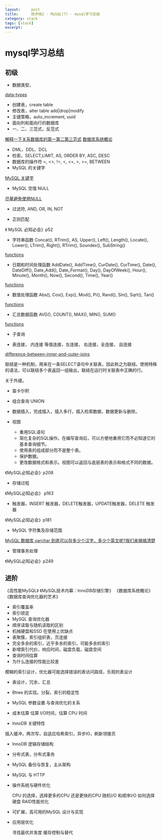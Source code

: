 ```yaml
---
layout:     post
title:      技术栈2 - MySQL(7) - mysql学习总结
category: stack
tags: [stack]
excerpt: 
---
```


mysql学习总结
=============

初级
-----------

+ 数据类型，

[data-types](https://dev.mysql.com/doc/refman/5.5/en/data-types.html)


+ 创建表，create table
+ 修改表，alter table add|drop|modify
+ 主键策略，auto_increment, uuid
+ 面向列和面向行的数据库
+ 一、二、三范式，反范式

[解释一下关系数据库的第一第二第三范式](http://www.zhihu.com/question/24696366)
[数据库系统概论](http://item.jd.com/11550202.html)

+ DML、DDL、DCL
+ 检索，SELECT,LIMIT, AS, ORDER BY, ASC, DESC
+ 数据库的操作符 =, <>, !=, <, <=, >, >=, BETWEEN
+ MySQL 的关键字

[MySQL 关键字](http://www.cnblogs.com/lawdong/archive/2010/08/08/2357903.html)

+ MySQL 空值 NULL

[尽量避免使用NULL](https://ruby-china.org/topics/26873)

+ 过滤符, AND, OR, IN, NOT

+ 正则匹配

《 MySQL 必知必会》p52

+ 字符串函数
Concat(),  RTrim(), AS, Upper(), Left(), Length(), Locate(), Lower(), LTrim(), Right(), RTrim(), Soundex(), SubString()

[functions](https://dev.mysql.com/doc/refman/5.5/en/functions.html)

+ 日期和时间处理函数
AddDate(), AddTime(), CurDate(), CurTime(), Date(), DateDiff(), Date_Add(), Date_Format(), Day(), DayOfWeek(), Hour(), Minute(), Month(), Now(), Second(), Time(), Year()

[functions](https://dev.mysql.com/doc/refman/5.5/en/functions.html)


+ 数值处理函数
	Abs(), Cos(), Exp(), Mod(), Pi(), Rand(), Sin(), Sqrt(), Tan()

[functions](https://dev.mysql.com/doc/refman/5.5/en/functions.html)


+ 汇总数据函数
	AVG(), COUNT(), MAX(), MIN(), SUM()

[functions](https://dev.mysql.com/doc/refman/5.5/en/functions.html)

+ 子查询

+ 表连接， 内连接 等值连接，左连接， 右连接，全连接， 自连接

[difference-between-inner-and-outer-joins](http://stackoverflow.com/questions/38549/difference-between-inner-and-outer-joins)

联结是一种机制，用来在一条SELECT语句中关联表，因此称之为联结。使用特殊的语法，可以联结多个表返回一组输出，联结在运行时关联表中正确的行。

关于外键。

+ 笛卡尔积


+ 组合查询 UNION
+ 数据插入，完成插入，插入多行，插入检索数据，数据更新与删除。

+ 视图

	- 重用SQL语句
	- 简化复杂的SQL操作。在编写查询后，可以方便地重用它而不必知道它的基本查询细节。
	- 使用表的组成部分而不是整个表。
	- 保护数据。
	- 更改数据格式和表示。视图可以返回与底层表的表示和格式不同的数据。

《MySQL必知必会》p208

+ 存储过程

《MySQL必知必会》	p163

+ 触发器，INSERT 触发器，DELETE触发器，UPDATE触发器，DELETE 触发器

《MySQL必知必会》p181

+ MySQL 字符集及存储范围

[MySQL 数据库 varchar 到底可以存多少个汉字，多少个英文呢?我们来搞搞清楚](https://ruby-china.org/topics/24920)

+ 管理事务处理

《MySQL必知必会》p249

进阶
---------------

《高性能MySQL》
《MySQL技术内幕：InnoDB存储引擎》
《数据库系统概论》
《数据库查询优化器的艺术》

+ 索引覆盖率
+ 索引锁定
+ MySQL 查询优化器
+ 顺序读取与随机读取的区别
+ 机械硬盘和SSD 在使用上优缺点
+ 表聚簇，索引组织表，页连接
+ 完全多余的索引，近乎多余的索引，可能多余的索引
+ 新增索引代价，响应时间，磁盘负载，磁盘空间
+ 查询时间估算
+ 为什么连接的性能比较差

 模糊的索引设计，优化器可能选择错误的表访问路径，乐观的表设计

+ 表设计，冗余，汇总
+ Btree 的实现。分裂，索引的稳定性
+ MySQL 参数设置 与查询优化的关系
+ 成本估算
 估算 I/O时间，估算 CPU 时间

+ InnoDB 关键特性

插入缓冲，两次写，自适应哈希索引，异步IO，刷新领接页

+ InnoDB 逻辑存储结构

+ 分布式表，分布式事务

+ MySQL 备份与恢复，主从架构

+ MySQL 与 HTTP

+	操作系统与硬件优化

	CPU 的选择，选择更多的CPU 还是更快的CPU
	随机I/O 和顺序I/O
	如何选择硬盘
	RAID性能优化

+ 可扩展，高可用的MySQL 设计与实现

+ 应用层优化

	寻找最优并发度
	缓存控制与替代

